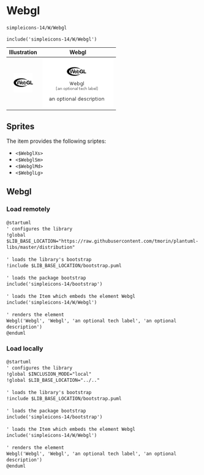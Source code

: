 # Webgl


```text
simpleicons-14/W/Webgl
```

```text
include('simpleicons-14/W/Webgl')
```



| Illustration | Webgl |
| :---: | :---: |
| ![illustration for Illustration](../../simpleicons-14/W/Webgl.png) | ![illustration for Webgl](../../simpleicons-14/W/Webgl.Local.png) |



## Sprites
The item provides the following sriptes:

- `<$WebglXs>`
- `<$WebglSm>`
- `<$WebglMd>`
- `<$WebglLg>`





## Webgl

### Load remotely
```plantuml
@startuml
' configures the library
!global $LIB_BASE_LOCATION="https://raw.githubusercontent.com/tmorin/plantuml-libs/master/distribution"

' loads the library's bootstrap
!include $LIB_BASE_LOCATION/bootstrap.puml

' loads the package bootstrap
include('simpleicons-14/bootstrap')

' loads the Item which embeds the element Webgl
include('simpleicons-14/W/Webgl')

' renders the element
Webgl('Webgl', 'Webgl', 'an optional tech label', 'an optional description')
@enduml
```

### Load locally
```plantuml
@startuml
' configures the library
!global $INCLUSION_MODE="local"
!global $LIB_BASE_LOCATION="../.."

' loads the library's bootstrap
!include $LIB_BASE_LOCATION/bootstrap.puml

' loads the package bootstrap
include('simpleicons-14/bootstrap')

' loads the Item which embeds the element Webgl
include('simpleicons-14/W/Webgl')

' renders the element
Webgl('Webgl', 'Webgl', 'an optional tech label', 'an optional description')
@enduml
```

